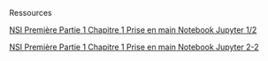 Ressources

<a href="https://nuage03.apps.education.fr/index.php/s/GJrktB3coA3J5XW" target="_blank">NSI Première Partie 1 Chapitre 1 Prise en
main Notebook Jupyter 1/2</a>

<a href="https://nuage03.apps.education.fr/index.php/s/6nn2qNdSLEWXAyJ" target="_blank">NSI Première Partie 1 Chapitre 1 Prise en main Notebook Jupyter 2-2</a>

<script type="text/javascript" src="utils.js"></script>

<iframe id="pdf-js-viewer" src="" title="webviewer" frameborder="0" width="100%" height="800"></iframe>

<script>
    window.onload = () => document.getElementById("pdf-js-viewer").src = url("PriseEnMainPython.pdf") + "#zoom=page-width&pagemode=none";
</script>
